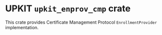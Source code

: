 # UPKIT `upkit_enprov_cmp` crate

This crate provides Certificate Management Protocol `EnrollmentProvider`
implementation.
